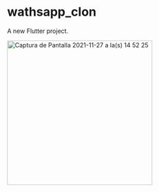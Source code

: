 # wathsapp_clon

A new Flutter project.


<img width="337" alt="Captura de Pantalla 2021-11-27 a la(s) 14 52 25" src="https://user-images.githubusercontent.com/72939523/143691650-16d127f0-ef23-40c4-8b4c-f82e7db925ea.png">
